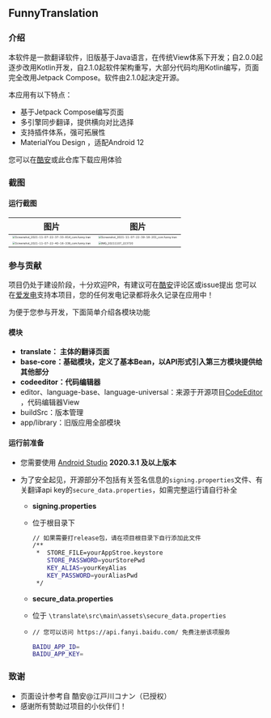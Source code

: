 ## FunnyTranslation

### 介绍

本软件是一款翻译软件，旧版基于Java语言，在传统View体系下开发；自2.0.0起逐步改用Kotlin开发，自2.1.0起软件架构重写，大部分代码均用Kotlin编写，页面完全改用Jetpack Compose。软件由2.1.0起决定开源。

本应用有以下特点：

- 基于Jetpack Compose编写页面
- 多引擎同步翻译，提供横向对比选择
- 支持插件体系，强可拓展性
- MaterialYou Design ，适配Android 12

您可以在[酷安](https://www.coolapk.com/apk/com.funny.translation)或此仓库下载应用体验



### 截图

#### 运行截图

| 图片                                                         | 图片                                                         |
| ------------------------------------------------------------ | ------------------------------------------------------------ |
| <img src="https://gitee.com/funnysaltyfish/blog-drawing-bed/raw/master/img/202111102032441.jpg" alt="Screenshot_2021-11-07-22-37-33-814_com.funny.tran" style="zoom:33%;" /> | <img src="https://gitee.com/funnysaltyfish/blog-drawing-bed/raw/master/img/202111102032313.jpg" alt="Screenshot_2021-11-07-22-39-18-201_com.funny.tran" style="zoom:33%;" /> |
| <img src="https://gitee.com/funnysaltyfish/blog-drawing-bed/raw/master/img/202111102033517.jpg" alt="Screenshot_2021-11-07-22-40-16-339_com.funny.tran" style="zoom:33%;" /> | <img src="https://gitee.com/funnysaltyfish/blog-drawing-bed/raw/master/img/202111102033976.jpg" alt="IMG_20211107_223720" style="zoom:33%;" /> |


### 参与贡献

项目仍处于建设阶段，十分欢迎PR，有建议可在[酷安](https://www.coolapk.com/apk/com.funny.translation)评论区或issue提出
您可以在[爱发电](https://afdian.net/@funnysaltyfish?tab=home)支持本项目，您的任何发电记录都将永久记录在应用中！

为便于您参与开发，下面简单介绍各模块功能

#### 模块

- **translate： 主体的翻译页面**
- **base-core：基础模块，定义了基本Bean，以API形式引入第三方模块提供给其他部分**
- **codeeditor：代码编辑器**
- editor、language-base、language-universal：来源于开源项目[CodeEditor](https://github.com/Rosemoe/CodeEditor) ，代码编辑器View
- buildSrc：版本管理
- app/library：旧版应用全部模块



#### 运行前准备

- 您需要使用 [Android Studio](https://developer.android.google.cn/studio/)  **2020.3.1 及以上版本**

- 为了安全起见，开源部分不包括有关签名信息的`signing.properties`文件、有关翻译api key的`secure_data.properties`，如需完整运行请自行补全

  - **signing.properties**

  - 位于根目录下

    ```bash
    // 如果需要打release包，请在项目根目录下自行添加此文件
    /**
     *  STORE_FILE=yourAppStroe.keystore
        STORE_PASSWORD=yourStorePwd
        KEY_ALIAS=yourKeyAlias
        KEY_PASSWORD=yourAliasPwd
     */
    ```

  - **secure_data.properties**
  
  - 位于 `\translate\src\main\assets\secure_data.properties`
  
  - ```bash
    // 您可以访问 https://api.fanyi.baidu.com/ 免费注册该项服务
    
    BAIDU_APP_ID=
    BAIDU_APP_KEY=
    ```
  
    

### 致谢

- 页面设计参考自 酷安@江戸川コナン（已授权）
- 感谢所有赞助过项目的小伙伴们！